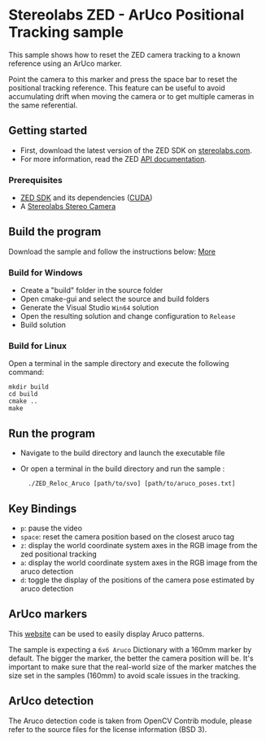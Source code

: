 # Stereolabs ZED - ArUco Positional Tracking sample

This sample shows how to reset the ZED camera tracking to a known reference using an ArUco marker.

Point the camera to this marker and press the space bar to reset the positional tracking reference.
This feature can be useful to avoid accumulating drift when moving the camera or to get multiple cameras in the same referential.


## Getting started

- First, download the latest version of the ZED SDK on [stereolabs.com](https://www.stereolabs.com).
- For more information, read the ZED [API documentation](https://www.stereolabs.com/developers/documentation/API/).

### Prerequisites

- [ZED SDK](https://www.stereolabs.com/developers/) and its dependencies ([CUDA](https://developer.nvidia.com/cuda-downloads))
- A [Stereolabs Stereo Camera](https://www.stereolabs.com/)

## Build the program

Download the sample and follow the instructions below: [More](https://www.stereolabs.com/docs/getting-started/application-development/)

### Build for Windows

- Create a "build" folder in the source folder
- Open cmake-gui and select the source and build folders
- Generate the Visual Studio `Win64` solution
- Open the resulting solution and change configuration to `Release`
- Build solution

### Build for Linux

Open a terminal in the sample directory and execute the following command:

    mkdir build
    cd build
    cmake ..
    make

## Run the program

- Navigate to the build directory and launch the executable file
- Or open a terminal in the build directory and run the sample :

        ./ZED_Reloc_Aruco [path/to/svo] [path/to/aruco_poses.txt]

## Key Bindings

- `p`: pause the video
- `space`: reset the camera position based on the closest aruco tag
- `z`: display the world coordinate system axes in the RGB image from the zed positional tracking
- `a`: display the world coordinate system axes in the RGB image from the aruco detection
- `d`: toggle the display of the positions of the camera pose estimated by aruco detection

## ArUco markers

This [website](http://chev.me/arucogen/) can be used to easily display Aruco patterns.

The sample is expecting a `6x6 Aruco` Dictionary with a 160mm marker by default. The bigger the marker, the better the camera position will be.
It's important to make sure that the real-world size of the marker matches the size set in the samples (160mm) to avoid scale issues in the tracking.

## ArUco detection

The Aruco detection code is taken from OpenCV Contrib module, please refer to the source files for the license information (BSD 3).
